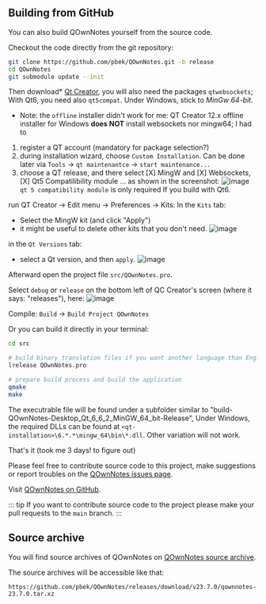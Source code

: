 ## Building from GitHub

You can also build QOwnNotes yourself from the source code.

Checkout the code directly from the git repository:

```bash
git clone https://github.com/pbek/QOwnNotes.git -b release
cd QOwnNotes
git submodule update --init
```

Then download* [Qt Creator](https://www.qt.io/download-open-source), you will also need the packages `qtwebsockets`;
With Qt6, you need also `qt5compat`.
Under Windows, stick to *MinGw 64-bit*.

* Note: the `offline` installer didn't work for me: QT Creator 12.x offline installer for Windows **does NOT** install websockets nor mingw64; 
I had to 
 1. register a QT account (mandatory for package selection?)
 2. during installation wizard, choose `Custom Installation`.   Can be done later via `Tools` -> `qt maintenantce` -> `start maintenance...`
 3. choose a QT release, and there select [X] MingW and [X] Websockets, [X] Qt5 Compatilibility module ... as shown in the screenshot:
![image](https://github.com/pbek/QOwnNotes/assets/30468664/f49e727c-9b7c-464b-bb99-ccc3433a3a4b)
`qt 5 compatibility module` is only required If you build with Qt6.

run QT Creator -> Edit menu -> Preferences -> Kits:
In the `Kits` tab:
 - Select the MingW kit (and click "Apply")
 - it might be useful to delete other kits that you don't need.
![image](https://github.com/pbek/QOwnNotes/assets/30468664/39f4b4ee-6de5-4dec-aa51-a4a4c9f2e83f)

in the `Qt Versions` tab:
 - select a Qt version, and then `apply`.
![image](https://github.com/pbek/QOwnNotes/assets/30468664/ecada213-aa3f-46be-9bcb-440c9a262071)

Afterward open the project file `src/QOwnNotes.pro`.

Select `debug` or `release` on the bottom left of QC Creator's screen (where it says: "releases"), here:
![image](https://github.com/pbek/QOwnNotes/assets/30468664/0fc21c34-ea9e-454b-bbab-2ec418caaa40)

Compile:
`Build` -> `Build Project QOwnNotes`

Or you can build it directly in your terminal:

```bash
cd src

# build binary translation files if you want another language than English
lrelease QOwnNotes.pro

# prepare build process and build the application
qmake
make
```

The executrable file will be found under a subfolder similar to "build-QOwnNotes-Desktop_Qt_6_6_2_MinGW_64_bit-Release",
Under Windows, the required DLLs can be found at `<qt-installation>\6.*.*\mingw_64\bin\*.dll`. Other variation will not work.

That's it (took me 3 days! to figure out)


Please feel free to contribute source code to this project, make suggestions or
report troubles on the [QOwnNotes issues page](https://github.com/pbek/QOwnNotes/issues).

Visit [QOwnNotes on GitHub](https://github.com/pbek/QOwnNotes).

::: tip
If you want to contribute source code to the project please make your pull requests
to the  `main` branch.
:::

## Source archive

You will find source archives of QOwnNotes on [QOwnNotes source archive](https://github.com/pbek/QOwnNotes/releases).

The source archives will be accessible like that:

`https://github.com/pbek/QOwnNotes/releases/download/v23.7.0/qownnotes-23.7.0.tar.xz`
